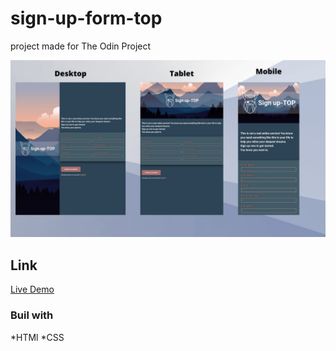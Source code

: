 # sign-up-form-top

project made for The Odin Project

![](/assets/img/preview.jpg)

## Link
[Live Demo](https://breakingdev24.github.io/sign-up-form-top/)

### Buil with

*HTMl
*CSS

